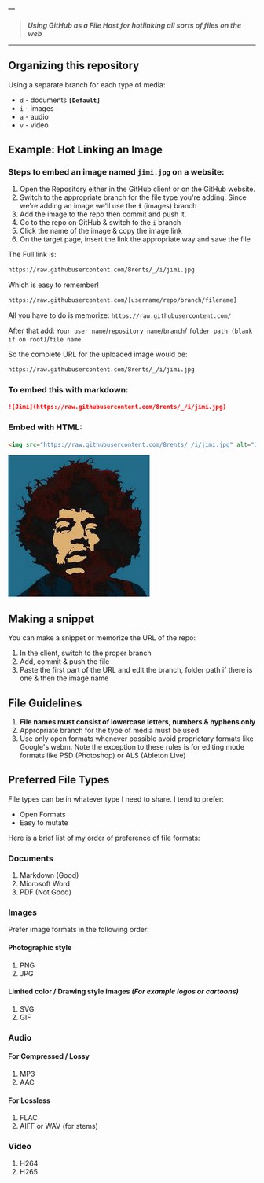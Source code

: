 # _

> ***Using GitHub as a File Host for hotlinking all sorts of files on the web***

---

## Organizing this repository

Using a separate branch for each type of media:

- `d` - documents __`[Default]`__
- `i` - images
- `a` - audio
- `v` - video

## Example: Hot Linking an Image

### Steps to embed an image named `jimi.jpg` on a website:

1. Open the Repository either in the GitHub client or on the GitHub website.
2. Switch to the appropriate branch for the file type you're adding. Since we're adding an image we'll use the **`i`** (images) branch
3. Add the image to the repo then commit and push it.
4. Go to the repo on GitHub & switch to the `i` branch
5. Click the name of the image & copy the image link
6. On the target page, insert the link the appropriate way and save the file

The Full link is:

```bash
https://raw.githubusercontent.com/8rents/_/i/jimi.jpg
```

Which is easy to remember!

```bash
https://raw.githubusercontent.com/[username/repo/branch/filename]
```

All you have to do is memorize: `https://raw.githubusercontent.com/`

After that add: `Your user name`/`repository name`/`branch`/ `folder path (blank if on root)`/`file name`

So the complete URL for the uploaded image would be: 

```bash
https://raw.githubusercontent.com/8rents/_/i/jimi.jpg
```

### To embed this with markdown:

```markdown
![Jimi](https://raw.githubusercontent.com/8rents/_/i/jimi.jpg)
```

### Embed with HTML:

```html
<img src="https://raw.githubusercontent.com/8rents/_/i/jimi.jpg" alt="Jimi">
```

![Jimi](https://raw.githubusercontent.com/8rents/_/i/jimi.jpg)

## Making a snippet

You can make a snippet or memorize the URL of the repo:

1. In the client, switch to the proper branch
2. Add, commit & push the file
3. Paste the first part of the URL and edit the branch, folder path if there is one & then the image name

## File Guidelines 

1. **File names must consist of lowercase letters, numbers & hyphens only**
2. Appropriate branch for the type of media must be used
3. Use only open formats whenever possible avoid proprietary formats like Google's webm. Note the exception to these rules is for editing mode formats like PSD (Photoshop) or ALS (Ableton Live)

## Preferred File Types

File types can be in whatever type I need to share. I tend to prefer:

- Open Formats
- Easy to mutate

Here is a brief list of my order of preference of file formats:

### Documents

1. Markdown (Good)
2. Microsoft Word
3. PDF (Not Good)

### Images

Prefer image formats in the following order:

#### Photographic style

1. PNG
2. JPG

#### Limited color / Drawing style images *(For example logos or cartoons)*

1. SVG
2. GIF

### Audio

#### For Compressed / Lossy

1. MP3
2. AAC

#### For Lossless

1. FLAC
2. AIFF or WAV (for stems)

### Video

1. H264
2. H265

